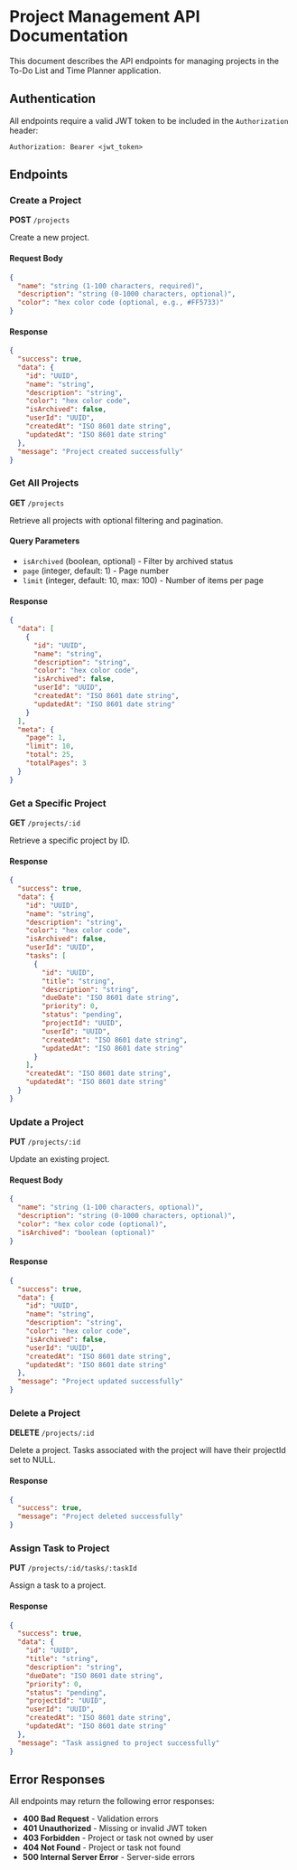 # Project Management API Documentation

This document describes the API endpoints for managing projects in the To-Do List and Time Planner application.

## Authentication

All endpoints require a valid JWT token to be included in the `Authorization` header:

```
Authorization: Bearer <jwt_token>
```

## Endpoints

### Create a Project

**POST** `/projects`

Create a new project.

#### Request Body

```json
{
  "name": "string (1-100 characters, required)",
  "description": "string (0-1000 characters, optional)",
  "color": "hex color code (optional, e.g., #FF5733)"
}
```

#### Response

```json
{
  "success": true,
  "data": {
    "id": "UUID",
    "name": "string",
    "description": "string",
    "color": "hex color code",
    "isArchived": false,
    "userId": "UUID",
    "createdAt": "ISO 8601 date string",
    "updatedAt": "ISO 8601 date string"
  },
  "message": "Project created successfully"
}
```

### Get All Projects

**GET** `/projects`

Retrieve all projects with optional filtering and pagination.

#### Query Parameters

- `isArchived` (boolean, optional) - Filter by archived status
- `page` (integer, default: 1) - Page number
- `limit` (integer, default: 10, max: 100) - Number of items per page

#### Response

```json
{
  "data": [
    {
      "id": "UUID",
      "name": "string",
      "description": "string",
      "color": "hex color code",
      "isArchived": false,
      "userId": "UUID",
      "createdAt": "ISO 8601 date string",
      "updatedAt": "ISO 8601 date string"
    }
  ],
  "meta": {
    "page": 1,
    "limit": 10,
    "total": 25,
    "totalPages": 3
  }
}
```

### Get a Specific Project

**GET** `/projects/:id`

Retrieve a specific project by ID.

#### Response

```json
{
  "success": true,
  "data": {
    "id": "UUID",
    "name": "string",
    "description": "string",
    "color": "hex color code",
    "isArchived": false,
    "userId": "UUID",
    "tasks": [
      {
        "id": "UUID",
        "title": "string",
        "description": "string",
        "dueDate": "ISO 8601 date string",
        "priority": 0,
        "status": "pending",
        "projectId": "UUID",
        "userId": "UUID",
        "createdAt": "ISO 8601 date string",
        "updatedAt": "ISO 8601 date string"
      }
    ],
    "createdAt": "ISO 8601 date string",
    "updatedAt": "ISO 8601 date string"
  }
}
```

### Update a Project

**PUT** `/projects/:id`

Update an existing project.

#### Request Body

```json
{
  "name": "string (1-100 characters, optional)",
  "description": "string (0-1000 characters, optional)",
  "color": "hex color code (optional)",
  "isArchived": "boolean (optional)"
}
```

#### Response

```json
{
  "success": true,
  "data": {
    "id": "UUID",
    "name": "string",
    "description": "string",
    "color": "hex color code",
    "isArchived": false,
    "userId": "UUID",
    "createdAt": "ISO 8601 date string",
    "updatedAt": "ISO 8601 date string"
  },
  "message": "Project updated successfully"
}
```

### Delete a Project

**DELETE** `/projects/:id`

Delete a project. Tasks associated with the project will have their projectId set to NULL.

#### Response

```json
{
  "success": true,
  "message": "Project deleted successfully"
}
```

### Assign Task to Project

**PUT** `/projects/:id/tasks/:taskId`

Assign a task to a project.

#### Response

```json
{
  "success": true,
  "data": {
    "id": "UUID",
    "title": "string",
    "description": "string",
    "dueDate": "ISO 8601 date string",
    "priority": 0,
    "status": "pending",
    "projectId": "UUID",
    "userId": "UUID",
    "createdAt": "ISO 8601 date string",
    "updatedAt": "ISO 8601 date string"
  },
  "message": "Task assigned to project successfully"
}
```

## Error Responses

All endpoints may return the following error responses:

- **400 Bad Request** - Validation errors
- **401 Unauthorized** - Missing or invalid JWT token
- **403 Forbidden** - Project or task not owned by user
- **404 Not Found** - Project or task not found
- **500 Internal Server Error** - Server-side errors